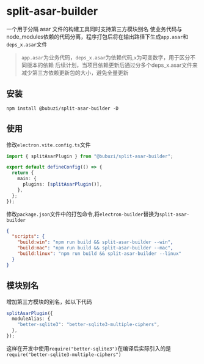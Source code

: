 # split-asar-builder

一个用于分隔 asar 文件的构建工具同时支持第三方模块别名
使业务代码与node_modules依赖的代码分离，程序打包后将在输出路径下生成`app.asar`和`deps_x.asar`文件
> `app.asar`为业务代码，`deps_x.asar`为依赖代码,`x`为可变数字，用于区分不同版本的依赖
> 后续计划，当项目依赖更新后通过分多个deps_x.asar文件来减少第三方依赖更新包的大小，避免全量更新

## 安装
```shell
npm install @bubuzi/split-asar-builder -D
```
## 使用
修改`electron.vite.config.ts`文件

```typescript
import { splitAsarPlugin } from "@bubuzi/split-asar-builder";

export default defineConfig(() => {
  return {
    main: {
      plugins: [splitAsarPlugin()],
    },
  };
});
```
修改`package.json`文件中的打包命令,将`electron-builder`替换为`split-asar-builder`
```json
{
  "scripts": {
    "build:win": "npm run build && split-asar-builder --win",
    "build:mac": "npm run build && split-asar-builder --mac",
    "build:linux": "npm run build && split-asar-builder --linux"
  }
}
```



## 模块别名
增加第三方模块的别名，如以下代码
```typescript
splitAsarPlugin({
  moduleAlias: {
    "better-sqlite3": "better-sqlite3-multiple-ciphers",
  },
});
```
这样在开发中使用`require("better-sqlite3")`在编译后实际引入的是`require("better-sqlite3-multiple-ciphers")`
